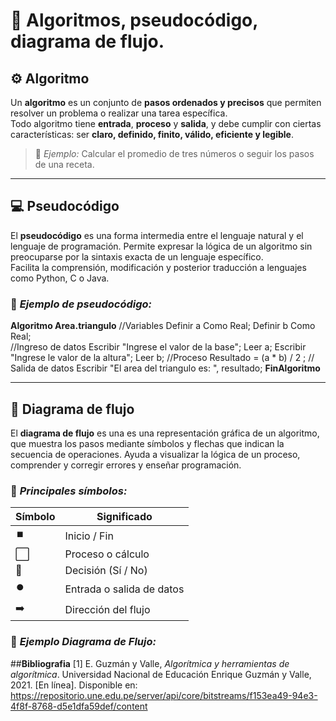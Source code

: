 # 🧮 Algoritmos, pseudocódigo, diagrama de flujo.

## ⚙️ **Algoritmo**

Un **algoritmo** es un conjunto de **pasos ordenados y precisos** que permiten resolver un problema o realizar una tarea específica.  
Todo algoritmo tiene **entrada**, **proceso** y **salida**, y debe cumplir con ciertas características: ser **claro, definido, finito, válido, eficiente y legible**.  

> 📘 *Ejemplo:* Calcular el promedio de tres números o seguir los pasos de una receta.

---

## 💻 **Pseudocódigo**

El **pseudocódigo** es una forma intermedia entre el lenguaje natural y el lenguaje de programación. Permite expresar la lógica de un algoritmo sin preocuparse por la sintaxis exacta de un lenguaje específico.  
Facilita la comprensión, modificación y posterior traducción a lenguajes como Python, C o Java.  

### 🧩 *Ejemplo de pseudocódigo:*
**Algoritmo Area.triangulo**
	//Variables
	Definir a Como Real;
	Definir b Como Real;	
	//Ingreso de datos 
	Escribir "Ingrese el valor de la base";
	Leer a;
	Escribir "Ingrese le valor de la altura";
	Leer b;
	//Proceso 
	Resultado = (a * b) / 2 ;
	// Salida de datos 
	Escribir "El area del triangulo es: ", resultado;
**FinAlgoritmo**

---

## 🔷 **Diagrama de flujo**

El **diagrama de flujo** es una es una representación gráfica de un algoritmo, que muestra los pasos mediante símbolos y flechas que indican la secuencia de operaciones.
Ayuda a visualizar la lógica de un proceso, comprender y corregir errores y enseñar programación.

### 🧱 *Principales símbolos:*
| Símbolo | Significado |
|----------|--------------|
| ⏹️ | Inicio / Fin |
| ⬜ | Proceso o cálculo |
| 🔺 | Decisión (Sí / No) |
| ⏺️ | Entrada o salida de datos |
| ➡️ | Dirección del flujo |

### 🧩 *Ejemplo Diagrama de Flujo:*
##**Bibliografia**
[1] E. Guzmán y Valle, *Algorítmica y herramientas de algorítmica*. Universidad Nacional de Educación Enrique Guzmán y Valle, 2021. [En línea]. Disponible en: https://repositorio.une.edu.pe/server/api/core/bitstreams/f153ea49-94e3-4f8f-8768-d5e1dfa59def/content


